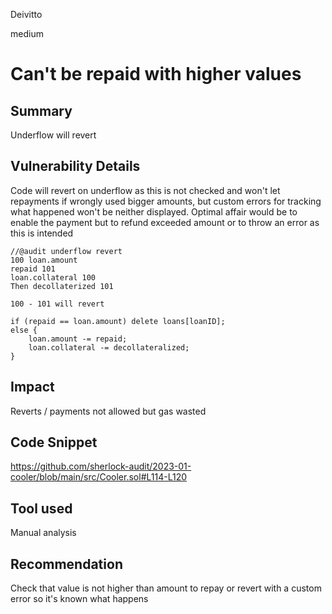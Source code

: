 Deivitto

medium

# Can't be repaid with higher values


## Summary

Underflow will revert

## Vulnerability Details

Code will revert on underflow as this is not checked and won't let repayments if wrongly used bigger amounts, but custom errors for tracking what happened won't be neither displayed. Optimal affair would be to enable the payment but to refund exceeded amount or to throw an error as this is intended

```solidity
//@audit underflow revert 
100 loan.amount 
repaid 101 
loan.collateral 100  
Then decollaterized 101

100 - 101 will revert

if (repaid == loan.amount) delete loans[loanID];
else {
    loan.amount -= repaid;
    loan.collateral -= decollateralized;
}
```

## Impact

Reverts / payments not allowed but gas wasted 

## Code Snippet

https://github.com/sherlock-audit/2023-01-cooler/blob/main/src/Cooler.sol#L114-L120


## Tool used

Manual analysis

## Recommendation

Check that value is not higher than amount to repay or revert with a custom error so it's known what happens
